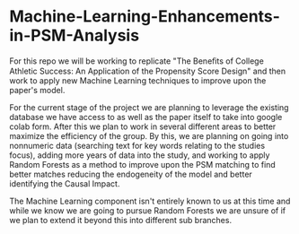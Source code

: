 # Machine-Learning-Enhancements-in-PSM-Analysis


For this repo we will be working to replicate "The Beneﬁts of College Athletic Success: An Application of the Propensity Score Design" and then work to apply new Machine Learning techniques to improve upon the paper's model.

For the current stage of the project we are planning to leverage the existing database we have access to as well as the paper itself to take into google colab form. After this we plan to work in several different areas to better maximize the efficiency of the group. By this, we are planning on going into nonnumeric data (searching text for key words relating to the studies focus), adding more years of data into the study, and working to apply Random Forests as a method to improve upon the PSM matching to find better matches reducing the endogeneity of the model and better identifying the Causal Impact.

The Machine Learning component isn't entirely known to us at this time and while we know we are going to pursue Random Forests we are unsure of if we plan to extend it beyond this into different sub branches. 
